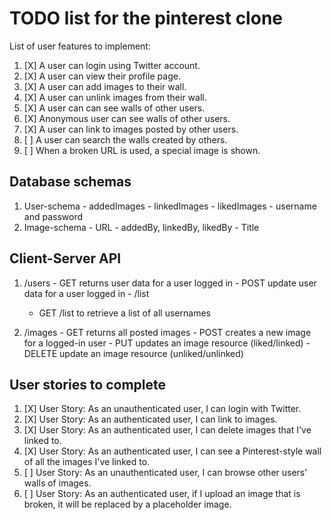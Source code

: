 # TODO list for the pinterest clone

List of user features to implement:

  1. [X] A user can login using Twitter account.
  2. [X] A user can view their profile page.
  3. [X] A user can add images to their wall.
  4. [X] A user can unlink images from their wall.
  5. [X] A user can can see walls of other users.
  6. [X] Anonymous user can see walls of other users.
  7. [X] A user can link to images posted by other users.
  8. [ ] A user can search the walls created by others.
  9. [ ] When a broken URL is used, a special image is shown.

## Database schemas

  1. User-schema
    - addedImages
    - linkedImages
    - likedImages
    - username and password
  2. Image-schema
    - URL
    - addedBy, linkedBy, likedBy
    - Title

## Client-Server API

  1. /users
    - GET returns user data for a user logged in
    - POST update user data for a user logged in
    - /list
        - GET /list to retrieve a list of all usernames

  2. /images
    - GET returns all posted images
    - POST creates a new image for a logged-in user
    - PUT updates an image resource (liked/linked)
    - DELETE update an image resource (unliked/unlinked)

## User stories to complete

  1. [X] User Story: As an unauthenticated user, I can login with Twitter.
  2. [X] User Story: As an authenticated user, I can link to images.
  3. [X] User Story: As an authenticated user, I can delete images that I've
      linked to.
  4. [X] User Story: As an authenticated user, I can see a Pinterest-style wall
      of all the images I've linked to.
  5. [ ] User Story: As an unauthenticated user, I can browse other users' walls
      of images.
  6. [ ] User Story: As an authenticated user, if I upload an image that is
      broken, it will be replaced by a placeholder image.
